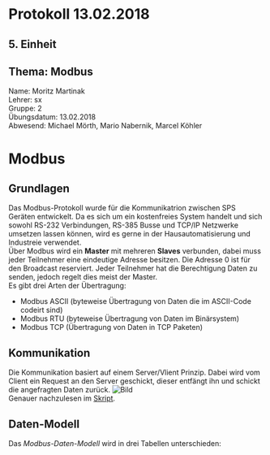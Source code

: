 # Protokoll 13.02.2018  

## 5. Einheit  

## Thema: Modbus

Name: Moritz Martinak  
Lehrer: sx  
Gruppe: 2  
Übungsdatum: 13.02.2018  
Abwesend: Michael Mörth, Mario Nabernik, Marcel Köhler  

# Modbus  

## Grundlagen

Das Modbus-Protokoll wurde für die Kommunikatrion zwischen SPS Geräten entwickelt. Da es sich um ein kostenfreies System handelt und sich sowohl RS-232 Verbindungen, RS-385 Busse und TCP/IP Netzwerke umsetzen lassen können, wird es gerne in der Hausautomatisierung und Industreie verwendet.  
Über Modbus wird ein **Master** mit mehreren **Slaves** verbunden, dabei muss jeder Teilnehmer eine eindeutige Adresse besitzen. Die Adresse 0 ist für den Broadcast reserviert. Jeder Teilnehmer hat die Berechtigung Daten zu senden, jedoch regelt dies meist der Master.  
Es gibt drei Arten der Übertragung:  
- Modbus ASCII (byteweise Übertragung von Daten die im ASCII-Code codeirt sind)  
- Modbus RTU (byteweise Übertragung von Daten im Binärsystem)  
- Modbus TCP (Übertragung von Daten in TCP Paketen)  

## Kommunikation  

Die Kommunikation basiert auf einem Server/Vlient Prinzip. Dabei wird vom Client ein Request an den Server geschickt, dieser entfängt ihn und schickt die angefragten Daten zurück. ![Bild](https://github.com/HTLMechatronics/m14-la1-sx/blob/marmom13/marmom13/modbus_transaction_error_free_png.png)  
Genauer nachzulesen im [Skript](https://lms.at/dotlrn/classes/htl_elektrotechnik/610437.4AHME_LA1.17_18/xolrn/E7BE8C85F66CA/2148F16AC6F2E.symlink?resource_id=0-236827434-257560369&m=view#167572556).  

## Daten-Modell  
Das _Modbus-Daten-Modell_ wird in drei Tabellen unterschieden: 
